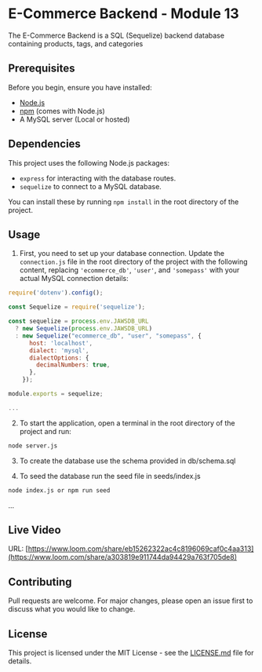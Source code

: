 # E-Commerce Backend - Module 13

The E-Commerce Backend is a SQL (Sequelize) backend database containing products, tags, and categories 


## Prerequisites

Before you begin, ensure you have installed:

- [Node.js](https://nodejs.org/)
- [npm](https://www.npmjs.com/get-npm) (comes with Node.js)
- A MySQL server (Local or hosted)

## Dependencies

This project uses the following Node.js packages:

- `express` for interacting with the database routes.
- `sequelize` to connect to a MySQL database.

You can install these by running `npm install` in the root directory of the project.

## Usage

1. First, you need to set up your database connection. Update the `connection.js` file in the root directory of the project with the following content, replacing `'ecommerce_db'`, `'user'`, and `'somepass'` with your actual MySQL connection details:

```javascript
require('dotenv').config();

const Sequelize = require('sequelize');

const sequelize = process.env.JAWSDB_URL
  ? new Sequelize(process.env.JAWSDB_URL)
  : new Sequelize("ecommerce_db", "user", "somepass", {
      host: 'localhost',
      dialect: 'mysql',
      dialectOptions: {
        decimalNumbers: true,
      },
    });

module.exports = sequelize;

...
```

2. To start the application, open a terminal in the root directory of the project and run:

```bash
node server.js
```

3. To create the database use the schema provided in db/schema.sql

4. To seed the database run the seed file in seeds/index.js
```bash
node index.js or npm run seed
```
... 

## Live Video
URL: [https://www.loom.com/share/eb15262322ac4c8196069caf0c4aa313](https://www.loom.com/share/a303819e911744da94429a763f705de8)


## Contributing

Pull requests are welcome. For major changes, please open an issue first to discuss what you would like to change.

## License

This project is licensed under the MIT License - see the [LICENSE.md](LICENSE.md) file for details.
